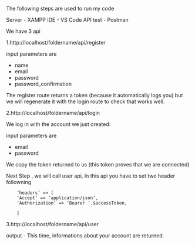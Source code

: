 The following steps are used to  run my  code

Server - XAMPP
IDE    - VS Code
API test - Postman

We have 3 api

1.http://localhost/foldername/api/register

   input parameters are
   - name
   - email
   - password
   - password_confirmation
   
   The register route returns a token (because it automatically logs you) but we will regenerate it with the login route to check that works well.

2.http://localhost/foldername/api/login

We log in with the account we just created:

  input parameters are
   - email
   - password
  
 We copy the token returned to us (this token proves that we are connected)

Next Step , we will call user api, In this api you have to set two header followning

        ‘headers’ => [
        ‘Accept’ => ‘application/json’,
        ‘Authorization’ => ‘Bearer ‘.$accessToken,

        ]


3.http://localhost/foldername/api/user
 
 output -
This time, informations about your account are returned.
